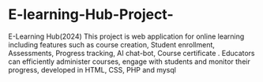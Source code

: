 # E-learning-Hub-Project-
E-Learning Hub(2024) This project is web application for online learning including features such as course creation, Student enrollment, Assessments, Progress tracking, AI chat-bot, Course certificate . Educators can efficiently administer courses, engage with students and monitor their progress, developed in HTML, CSS, PHP and mysql 
